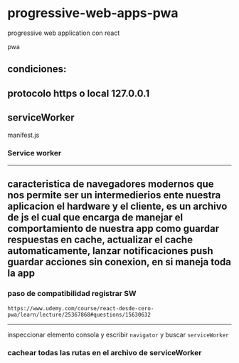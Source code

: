 # progressive-web-apps-pwa
progressive web application con react


pwa

condiciones:
---- 
protocolo https o local 127.0.0.1 
---- 
serviceWorker
---- 
manifest.js


### Service worker 

----
caracteristica de navegadores modernos que nos permite ser un intermedierios ente nuestra aplicacion el hardware y el cliente, es un archivo de js el cual que encarga de manejar el comportamiento de nuestra app como guardar respuestas en cache, actualizar el cache automaticamente, lanzar notificaciones push guardar acciones sin conexion, en si maneja toda la app 
----

### paso de compatibilidad registrar SW
`
https://www.udemy.com/course/react-desde-cero-pwa/learn/lecture/25367868#questions/15630632
`

----
inspeccionar elemento consola y escribir `navigator` y buscar `serviceWorker`

### cachear todas las rutas en el archivo de serviceWorker
